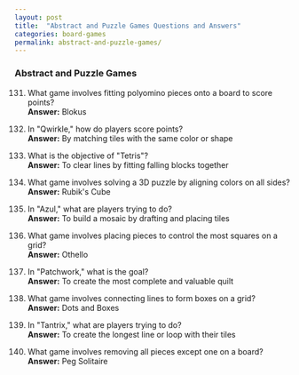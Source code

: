 ```yaml
---
layout: post
title:  "Abstract and Puzzle Games Questions and Answers"
categories: board-games
permalink: abstract-and-puzzle-games/
---
```


### Abstract and Puzzle Games
131. What game involves fitting polyomino pieces onto a board to score points?  
    **Answer:** Blokus

132. In "Qwirkle," how do players score points?  
    **Answer:** By matching tiles with the same color or shape

133. What is the objective of "Tetris"?  
    **Answer:** To clear lines by fitting falling blocks together

134. What game involves solving a 3D puzzle by aligning colors on all sides?  
    **Answer:** Rubik's Cube

135. In "Azul," what are players trying to do?  
    **Answer:** To build a mosaic by drafting and placing tiles

136. What game involves placing pieces to control the most squares on a grid?  
    **Answer:** Othello

137. In "Patchwork," what is the goal?  
    **Answer:** To create the most complete and valuable quilt

138. What game involves connecting lines to form boxes on a grid?  
    **Answer:** Dots and Boxes

139. In "Tantrix," what are players trying to do?  
    **Answer:** To create the longest line or loop with their tiles

140. What game involves removing all pieces except one on a board?  
    **Answer:** Peg Solitaire
